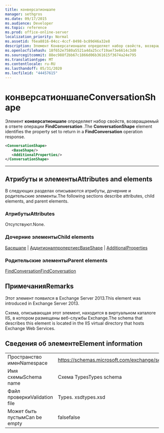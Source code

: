 ```yaml
---
title: конверсатионшапе
manager: sethgros
ms.date: 09/17/2015
ms.audience: Developer
ms.topic: reference
ms.prod: office-online-server
localization_priority: Normal
ms.assetid: f6ea8816-04cc-4ccf-8498-bc89d46a32e8
description: Элемент Конверсатионшапе определяет набор свойств, возвращаемый в ответе операции FindConversation.
ms.openlocfilehash: 18f652e7580a5521a4da25ccf19ae73e6614c3d0
ms.sourcegitcommit: 88ec988f2bb67c1866d06b361615f3674a24e795
ms.translationtype: MT
ms.contentlocale: ru-RU
ms.lasthandoff: 05/31/2020
ms.locfileid: "44457615"
---
```

# <a name="conversationshape"></a><span data-ttu-id="ee78e-103">конверсатионшапе</span><span class="sxs-lookup"><span data-stu-id="ee78e-103">ConversationShape</span></span>

<span data-ttu-id="ee78e-104">Элемент **конверсатионшапе** определяет набор свойств, возвращаемый в ответе операции **FindConversation** .</span><span class="sxs-lookup"><span data-stu-id="ee78e-104">The **ConversationShape** element identifies the property set to return in a **FindConversation** operation response.</span></span> 
  
```XML
<ConversationShape>
   <BaseShape/>
   <AdditionalProperties/>
</ConversationShape>
```

 ****
## <a name="attributes-and-elements"></a><span data-ttu-id="ee78e-105">Атрибуты и элементы</span><span class="sxs-lookup"><span data-stu-id="ee78e-105">Attributes and elements</span></span>

<span data-ttu-id="ee78e-106">В следующих разделах описываются атрибуты, дочерние и родительские элементы.</span><span class="sxs-lookup"><span data-stu-id="ee78e-106">The following sections describe attributes, child elements, and parent elements.</span></span>
  
### <a name="attributes"></a><span data-ttu-id="ee78e-107">Атрибуты</span><span class="sxs-lookup"><span data-stu-id="ee78e-107">Attributes</span></span>

<span data-ttu-id="ee78e-108">Отсутствуют.</span><span class="sxs-lookup"><span data-stu-id="ee78e-108">None.</span></span>
  
### <a name="child-elements"></a><span data-ttu-id="ee78e-109">Дочерние элементы</span><span class="sxs-lookup"><span data-stu-id="ee78e-109">Child elements</span></span>

<span data-ttu-id="ee78e-110">[Басешапе](baseshape.md)  |  [Аддитионалпропертиес](additionalproperties.md)</span><span class="sxs-lookup"><span data-stu-id="ee78e-110">[BaseShape](baseshape.md) | [AdditionalProperties](additionalproperties.md)</span></span>
  
### <a name="parent-elements"></a><span data-ttu-id="ee78e-111">Родительские элементы</span><span class="sxs-lookup"><span data-stu-id="ee78e-111">Parent elements</span></span>

[<span data-ttu-id="ee78e-112">FindConversation</span><span class="sxs-lookup"><span data-stu-id="ee78e-112">FindConversation</span></span>](findconversation.md)
  
## <a name="remarks"></a><span data-ttu-id="ee78e-113">Примечания</span><span class="sxs-lookup"><span data-stu-id="ee78e-113">Remarks</span></span>

<span data-ttu-id="ee78e-114">Этот элемент появился в Exchange Server 2013.</span><span class="sxs-lookup"><span data-stu-id="ee78e-114">This element was introduced in Exchange Server 2013.</span></span>
  
<span data-ttu-id="ee78e-115">Схема, описывающая этот элемент, находится в виртуальном каталоге IIS, в котором размещены веб-службы Exchange.</span><span class="sxs-lookup"><span data-stu-id="ee78e-115">The schema that describes this element is located in the IIS virtual directory that hosts Exchange Web Services.</span></span>
  
## <a name="element-information"></a><span data-ttu-id="ee78e-116">Сведения об элементе</span><span class="sxs-lookup"><span data-stu-id="ee78e-116">Element information</span></span>

|||
|:-----|:-----|
|<span data-ttu-id="ee78e-117">Пространство имен</span><span class="sxs-lookup"><span data-stu-id="ee78e-117">Namespace</span></span>  <br/> |https://schemas.microsoft.com/exchange/services/2006/types  <br/> |
|<span data-ttu-id="ee78e-118">Имя схемы</span><span class="sxs-lookup"><span data-stu-id="ee78e-118">Schema name</span></span>  <br/> |<span data-ttu-id="ee78e-119">Схема Types</span><span class="sxs-lookup"><span data-stu-id="ee78e-119">Types schema</span></span>  <br/> |
|<span data-ttu-id="ee78e-120">Файл проверки</span><span class="sxs-lookup"><span data-stu-id="ee78e-120">Validation file</span></span>  <br/> |<span data-ttu-id="ee78e-121">Types. xsd</span><span class="sxs-lookup"><span data-stu-id="ee78e-121">types.xsd</span></span>  <br/> |
|<span data-ttu-id="ee78e-122">Может быть пустым</span><span class="sxs-lookup"><span data-stu-id="ee78e-122">Can be empty</span></span>  <br/> |<span data-ttu-id="ee78e-123">false</span><span class="sxs-lookup"><span data-stu-id="ee78e-123">false</span></span>  <br/> |
   

